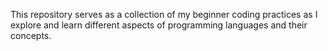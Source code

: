 This repository serves as a collection of my beginner coding practices as I explore and learn different aspects of programming languages and their concepts. 
